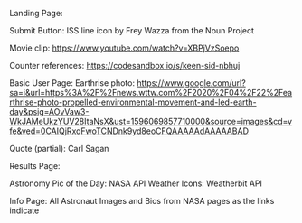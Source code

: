 

Landing Page: 

Submit Button: ISS line icon by Frey Wazza from the Noun Project

Movie clip: https://www.youtube.com/watch?v=XBPjVzSoepo

Counter references: https://codesandbox.io/s/keen-sid-nbhuj


Basic User Page:
Earthrise photo: https://www.google.com/url?sa=i&url=https%3A%2F%2Fnews.wttw.com%2F2020%2F04%2F22%2Fearthrise-photo-propelled-environmental-movement-and-led-earth-day&psig=AOvVaw3-WkJAMeUkzYUV28ItaNsX&ust=1596069857710000&source=images&cd=vfe&ved=0CAIQjRxqFwoTCNDnk9yd8eoCFQAAAAAdAAAAABAD

Quote (partial): Carl Sagan

Results Page: 

Astronomy Pic of the Day: NASA API
Weather Icons: Weatherbit API


Info Page: 
All Astronaut Images and Bios from NASA pages as the links indicate


